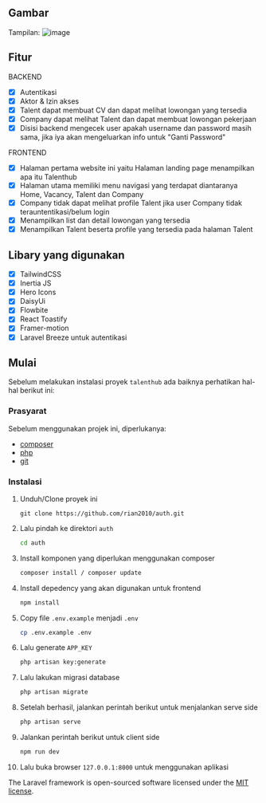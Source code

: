 ## Gambar

Tampilan:
![image](https://github.com/rian2010/auth/assets/122286923/83512e36-3cd9-49be-836f-fb4359cd5ed8)

## Fitur

BACKEND

-   [x] Autentikasi
-   [x] Aktor & Izin akses
-   [x] Talent dapat membuat CV dan dapat melihat lowongan yang tersedia
-   [x] Company dapat melihat Talent dan dapat membuat lowongan pekerjaan
-   [x] Disisi backend mengecek user apakah username dan password masih sama, jika iya akan mengeluarkan info untuk "Ganti Password"

FRONTEND

-   [x] Halaman pertama website ini yaitu Halaman landing page menampilkan apa itu Talenthub
-   [x] Halaman utama memiliki menu navigasi yang terdapat diantaranya Home, Vacancy, Talent dan Company
-   [x] Company tidak dapat melihat profile Talent jika user Company tidak terauntentikasi/belum login
-   [x] Menampilkan list dan detail lowongan yang tersedia
-   [x] Menampilkan Talent beserta profile yang tersedia pada halaman Talent

## Libary yang digunakan

-   [x] TailwindCSS
-   [x] Inertia JS
-   [x] Hero Icons
-   [x] DaisyUi
-   [x] Flowbite
-   [x] React Toastify
-   [x] Framer-motion
-   [x] Laravel Breeze untuk autentikasi

## Mulai

Sebelum melakukan instalasi proyek `talenthub` ada baiknya perhatikan hal-hal berikut ini:

### Prasyarat

Sebelum menggunakan projek ini, diperlukanya:

-   [composer](https://getcomposer.org/)
-   [php](https://www.php.net/downloads.php)
-   [git](https://git-scm.com/)

### Instalasi

1. Unduh/Clone proyek ini
    ```git
    git clone https://github.com/rian2010/auth.git
    ```
2. Lalu pindah ke direktori `auth`
    ```sh
    cd auth
    ```
3. Install komponen yang diperlukan menggunakan composer
    ```sh
    composer install / composer update
    ```
4. Install depedency yang akan digunakan untuk frontend

    ```sh
    npm install
    ```

5. Copy file `.env.example` menjadi `.env`
    ```sh
    cp .env.example .env
    ```
6. Lalu generate `APP_KEY`
    ```sh
    php artisan key:generate
    ```
7. Lalu lakukan migrasi database
    ```sh
    php artisan migrate
    ```
8. Setelah berhasil, jalankan perintah berikut untuk menjalankan serve side
    ```sh
    php artisan serve
    ```
9. Jalankan perintah berikut untuk client side

    ```sh
    npm run dev
    ```

10. Lalu buka browser `127.0.0.1:8000` untuk menggunakan aplikasi

The Laravel framework is open-sourced software licensed under the [MIT license](https://opensource.org/licenses/MIT).
